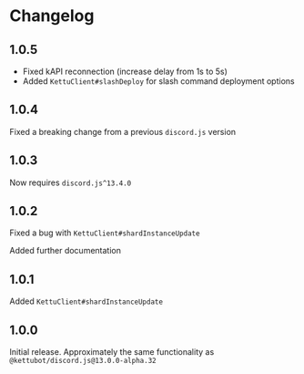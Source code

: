 # Changelog

## 1.0.5

- Fixed kAPI reconnection (increase delay from 1s to 5s)
- Added `KettuClient#slashDeploy` for slash command deployment options

## 1.0.4

Fixed a breaking change from a previous `discord.js` version

## 1.0.3

Now requires `discord.js^13.4.0`

## 1.0.2

Fixed a bug with `KettuClient#shardInstanceUpdate`

Added further documentation

## 1.0.1

Added `KettuClient#shardInstanceUpdate`

## 1.0.0

Initial release. Approximately the same functionality as `@kettubot/discord.js@13.0.0-alpha.32`